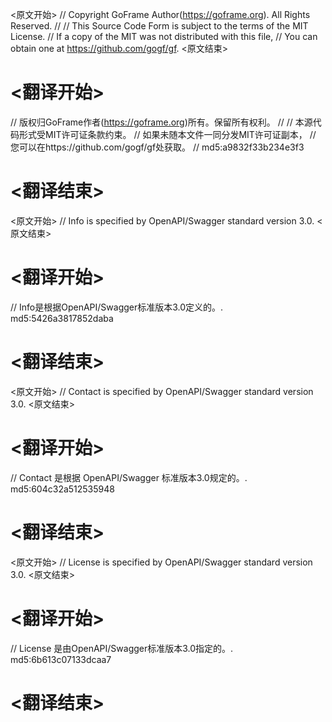 
<原文开始>
// Copyright GoFrame Author(https://goframe.org). All Rights Reserved.
//
// This Source Code Form is subject to the terms of the MIT License.
// If a copy of the MIT was not distributed with this file,
// You can obtain one at https://github.com/gogf/gf.
<原文结束>

# <翻译开始>
// 版权归GoFrame作者(https://goframe.org)所有。保留所有权利。
//
// 本源代码形式受MIT许可证条款约束。
// 如果未随本文件一同分发MIT许可证副本，
// 您可以在https://github.com/gogf/gf处获取。
// md5:a9832f33b234e3f3
# <翻译结束>


<原文开始>
// Info is specified by OpenAPI/Swagger standard version 3.0.
<原文结束>

# <翻译开始>
// Info是根据OpenAPI/Swagger标准版本3.0定义的。. md5:5426a3817852daba
# <翻译结束>


<原文开始>
// Contact is specified by OpenAPI/Swagger standard version 3.0.
<原文结束>

# <翻译开始>
// Contact 是根据 OpenAPI/Swagger 标准版本3.0规定的。. md5:604c32a512535948
# <翻译结束>


<原文开始>
// License is specified by OpenAPI/Swagger standard version 3.0.
<原文结束>

# <翻译开始>
// License 是由OpenAPI/Swagger标准版本3.0指定的。. md5:6b613c07133dcaa7
# <翻译结束>

